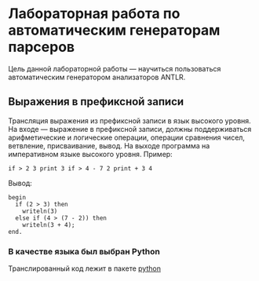 # Лабораторная работа по автоматическим генераторам парсеров

Цель данной лабораторной работы — научиться пользоваться автоматическим генератором анализаторов ANTLR.

## Выражения в префиксной записи

Трансляция выражения из префиксной записи в язык высокого уровня. На входе — выражение в префиксной записи, должны поддерживаться арифметические и логические операции, операции сравнения чисел, ветвление, присваивание, вывод. На выходе программа на императивном языке высокого уровня.
Пример:
```
if > 2 3 print 3 if > 4 - 7 2 print + 3 4
```
Вывод:
```
begin
  if (2 > 3) then
    writeln(3)
  else if (4 > (7 - 2)) then
    writeln(3 + 4);
end.
```

### В качестве языка был выбран Python
Транслированный код лежит в пакете [python](https://github.com/Ma-XD/Translation-Methods/tree/main/TM-lab-3/src/main/python)  
